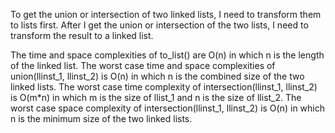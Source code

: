 To get the union or intersection of two linked lists, I need to transform them to lists first. After I get the union or intersection of the two lists, I need to transform the result to a linked list. 

The time and space complexities of to_list() are O(n) in which n is the length of the linked list. The worst case time and space complexities of union(llinst_1, llinst_2) is O(n) in which n is the combined size of the two linked lists. The worst case time complexity of intersection(llinst_1, llinst_2) is O(m*n) in which m is the size of llist_1 and n is the size of llist_2. The worst case space complexity of intersection(llinst_1, llinst_2) is O(n) in which n is the minimum size of the two linked lists.